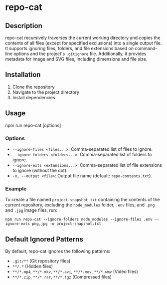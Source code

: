# repo-cat

## Description

repo-cat recursively traverses the current working directory and copies the contents of all files (except for specified exclusions) into a single output file. It supports ignoring files, folders, and file extensions based on command-line options and the project's `.gitignore` file. Additionally, it provides metadata for image and SVG files, including dimensions and file size.

## Installation

1. Clone the repository
2. Navigate to the project directory
3. Install dependencies

## Usage

npm run repo-cat [options]

### Options

- `--ignore-files <files...>`: Comma-separated list of files to ignore.
- `--ignore-folders <folders...>`: Comma-separated list of folders to ignore.
- `--ignore-exts <extensions...>`: Comma-separated list of file extensions to ignore (without the dot).
- `-o, --output <file>`: Output file name (default: `repo-contents.txt`).

### Example

To create a file named `project-snapshot.txt` containing the contents of the current repository, excluding the `node_modules` folder, `.env` files, and `.png` and `.jpg` image files, run:

```
npm run repo-cat --ignore-folders node_modules --ignore-files .env --ignore-exts png,jpg -o project-snapshot.txt
```

## Default Ignored Patterns

By default, repo-cat ignores the following patterns:

- `.git/**` (Git repository files)
- `**/.*` (Hidden files)
- `**/*.mp4`, `**/*.mkv`, `**/*.avi`, `**/*.mov`, `**/*.wmv` (Video files)
- `**/*.zip`, `**/*.rar`, `**/*.tgz` (Compressed files)
